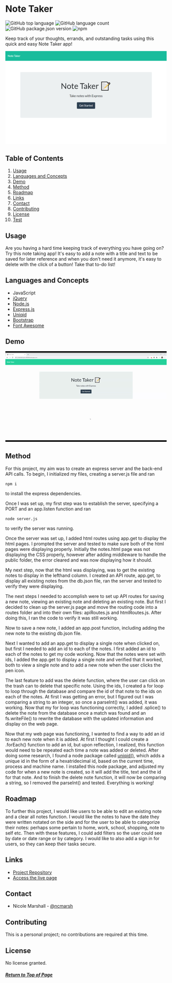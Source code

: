 # Note Taker

![GitHub top language](https://img.shields.io/github/languages/top/ncmarsh/note_taker)
![GitHub language count](https://img.shields.io/github/languages/count/ncmarsh/note_taker)
![GitHub package.json version](https://img.shields.io/github/package-json/v/ncmarsh/note_taker)
![npm](https://img.shields.io/npm/v/express)

Keep track of your thoughts, errands, and outstanding tasks using this quick and easy Note Taker app!

![Homepage screenshot](./demo_assets/home_screenshot.png)

## Table of Contents

1. [Usage](#Usage)
1. [Languages and Concepts](#Languages-and-Concepts)
1. [Demo](#Demo)
1. [Method](#Method)
1. [Roadmap](#Roadmap)
1. [Links](#Links)
1. [Contact](#Contact)
1. [Contributing](#Contributing)
1. [License](#License)
1. [Test](#Test)

## Usage

Are you having a hard time keeping track of everything you have going on? Try this note taking app! It's easy to add a note with a title and text to be saved for later reference and when you don't need it anymore, it's easy to delete with the click of a button! Take that to-do list!

## Languages and Concepts

- JavaScript
- [jQuery](https://jquery.com/)
- [Node.js](https://nodejs.org/en/)
- [Express.js](https://expressjs.com/)
- [Uniqid](https://www.npmjs.com/package/uniqid)
- [Bootstrap](https://getbootstrap.com/)
- [Font Awesome](https://fontawesome.com/)

## Demo

![demo](./demo_assets/demo.gif)

## Method

For this project, my aim was to create an express server and the back-end API calls. To begin, I initialized my files, creating a server.js file and ran 

    npm i 
to install the express dependencies.

Once I was set up, my first step was to establish the server, specifying a PORT and an app.listen function and ran 

    node server.js 

to verify the server was running.

Once the server was set up, I added html routes using app.get to display the html pages. I prompted the server and tested to make sure both of the html pages were displaying properly. Initially the notes.html page was not displaying the CSS properly, however after adding middleware to handle the public folder, the error cleared and was now displaying how it should.

My next step, now that the html was displaying, was to get the existing notes to display in the lefthand column. I created an API route, app.get, to display all existing notes from the db.json file, ran the server and tested to verify they were displaying.

The next steps I needed to accomplish were to set up API routes for saving a new note, viewing an existing note and deleting an existing note. But first I decided to clean up the server.js page and move the routing code into a routes folder and into their own files: apiRoutes.js and htmlRoutes.js. After doing this, I ran the code to verify it was still working. 

Now to save a new note, I added an app.post function, including adding the new note to the existing db.json file. 

Next I wanted to add an app.get to display a single note when clicked on, but first I needed to add an id to each of the notes. I first added an id to each of the notes to get my code working. Now that the notes were set with ids, I added the app.get to display a single note and verified that it worked, both to view a single note and to add a new note when the user clicks the pen icon.

The last feature to add was the delete function, where the user can click on the trash can to delete that specific note. Using the ids, I created a for loop to loop through the database and compare the id of that note to the ids on each of the notes. At first I was getting an error, but I figured out I was comparing a string to an integer, so once a parseInt() was added, it was working. Now that my for loop was functioning correctly, I added .splice() to delete the note from the database once a match was found and an fs.writeFile() to rewrite the database with the updated information and display on the web page.

Now that my web page was functioning, I wanted to find a way to add an id to each new note when it is added. At first I thought I could create a .forEach() function to add an id, but upon reflection, I realized, this function would need to be repeated each time a note was added or deleted. After doing some research, I found a node package called [uniqid()](https://www.npmjs.com/package/uniqid), which adds a unique id in the form of a hexatridecimal id, based on the current time, process and machine name. I installed this node package, and adjusted my code for when a new note is created, so it will add the title, text and the id for that note. And to finish the delete note function, it will now be comparing a string, so I removed the parseInt() and tested. Everything is working!

## Roadmap

To further this project, I would like users to be able to edit an existing note and a clear all notes function. I would like the notes to have the date they were written notated on the side and for the user to be able to categorize their notes: perhaps some pertain to home, work, school, shopping, note to self etc. Then with these features, I could add filters so the user could see by date or date range or by category. I would like to also add a sign in for users, so they can keep their tasks secure.

## Links

- [Project Repository](https://github.com/ncmarsh/note_taker)
- [Access the live page](https://protected-eyrie-40326.herokuapp.com/)

## Contact

- Nicole Marshall - [@ncmarsh](https://github.com/ncmarsh)

## Contributing

This is a personal project; no contributions are required at this time.

## License

No license granted.

##### [Return to Top of Page](#Note-Taker)